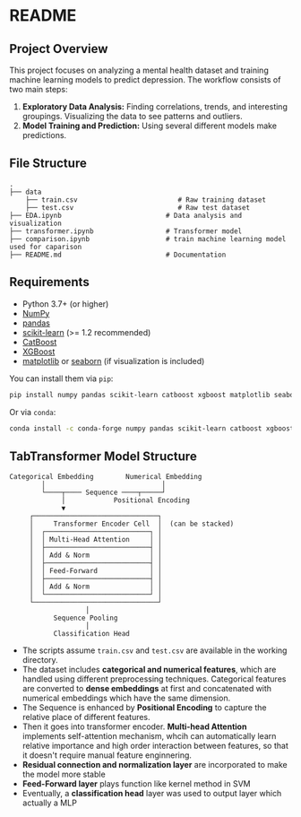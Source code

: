 # README

## Project Overview
This project focuses on analyzing a mental health dataset and training machine learning models to predict depression. The workflow consists of two main steps:
1. **Exploratory Data Analysis:** Finding correlations, trends, and interesting groupings. Visualizing the data to see patterns and outliers.
2. **Model Training and Prediction:** Using several different models make predictions.

## File Structure
```
.
├── data
    ├── train.csv                         # Raw training dataset
    ├── test.csv                          # Raw test dataset
├── EDA.ipynb                          # Data analysis and visualization
├── transformer.ipynb                  # Transformer model
├── comparison.ipynb                   # train machine learning model used for caparison    
├── README.md                          # Documentation
```
## Requirements

- Python 3.7+ (or higher)
- [NumPy](https://pypi.org/project/numpy/)
- [pandas](https://pypi.org/project/pandas/)
- [scikit-learn](https://pypi.org/project/scikit-learn/) (>= 1.2 recommended)
- [CatBoost](https://pypi.org/project/catboost/)
- [XGBoost](https://pypi.org/project/xgboost/)
- [matplotlib](https://pypi.org/project/matplotlib/) or [seaborn](https://pypi.org/project/seaborn/) (if visualization is included)

You can install them via `pip`:

```bash
pip install numpy pandas scikit-learn catboost xgboost matplotlib seaborn
```
Or via `conda`:

```bash
conda install -c conda-forge numpy pandas scikit-learn catboost xgboost matplotlib seaborn
```

## TabTransformer Model Structure
```
Categorical Embedding        Numerical Embedding
        │                             │
        └────┬──── Sequence ────┬─────┘
             │            Positional Encoding
             ▼
     ┌───────────────────────────────┐
     │     Transformer Encoder Cell  │  (can be stacked)
     │  ┌──────────────────────────┐ │
     │  │ Multi-Head Attention     │ │
     │  ├──────────────────────────┤ │
     │  │ Add & Norm               │ │
     │  ├──────────────────────────┤ │
     │  │ Feed-Forward             │ │
     │  ├──────────────────────────┤ │
     │  │ Add & Norm               │ │
     │  └──────────────────────────┘ │
     └───────────────────────────────┘
                   │
           Sequence Pooling
                   │
           Classification Head
```
- The scripts assume `train.csv` and `test.csv` are available in the working directory.
- The dataset includes **categorical and numerical features**, which are handled using different preprocessing techniques. Categorical features are converted to **dense embeddings** at first and concatenated with numerical embeddings which have the same dimension.
- The Sequence is enhanced by **Positional Encoding** to capture the relative place of different features.
- Then it goes into transformer encoder. **Multi-head Attention** implements self-attention mechanism, whcih can automatically learn relative importance and high order interaction between features, so that it doesn't require manual feature enginnering.
- **Residual connection and normalization layer** are incorporated to make the model more stable
- **Feed-Forward layer** plays function like kernel method in SVM
- Eventually, a **classification head** layer was used to output layer which actually a MLP

